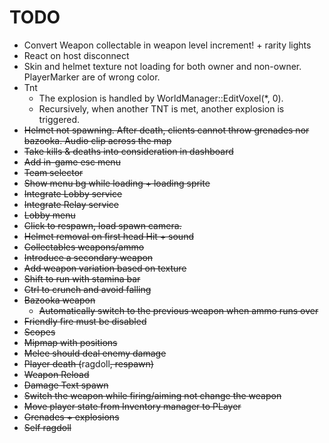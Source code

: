 ﻿# TODO
- Convert Weapon collectable in weapon level increment! + rarity lights
- React on host disconnect
- Skin and helmet texture not loading for both owner and non-owner. PlayerMarker are of wrong color. 
- Tnt
  - The explosion is handled by WorldManager::EditVoxel(*, 0).
  - Recursively, when another TNT is met, another explosion is triggered.
- ~~Helmet not spawning. After death, clients cannot throw grenades nor bazooka. Audio clip across the map~~
- ~~Take kills & deaths into consideration in dashboard~~
- ~~Add in-game esc menu~~
- ~~Team selector~~
- ~~Show menu bg while loading + loading sprite~~
- ~~Integrate Lobby service~~
- ~~Integrate Relay service~~
- ~~Lobby menu~~
- ~~Click to respawn, load spawn camera.~~
- ~~Helmet removal on first head Hit + sound~~
- ~~Collectables weapons/ammo~~
- ~~Introduce a secondary weapon~~
- ~~Add weapon variation based on texture~~
- ~~Shift to run with stamina bar~~
- ~~Ctrl to crunch and avoid falling~~
- ~~Bazooka weapon~~
  - ~~Automatically switch to the previous weapon when ammo runs over~~
- ~~Friendly fire must be disabled~~
- ~~Scopes~~
- ~~Mipmap with positions~~
- ~~Melee should deal enemy damage~~
- ~~Player death (~~ragdoll~~, respawn)~~
- ~~Weapon Reload~~
- ~~Damage Text spawn~~
- ~~Switch the weapon while firing/aiming not change the weapon~~
- ~~Move player state from Inventory manager to PLayer~~
- ~~Grenades + explosions~~
- ~~Self ragdoll~~
